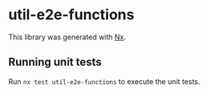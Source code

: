# util-e2e-functions

This library was generated with [Nx](https://nx.dev).

## Running unit tests

Run `nx test util-e2e-functions` to execute the unit tests.
